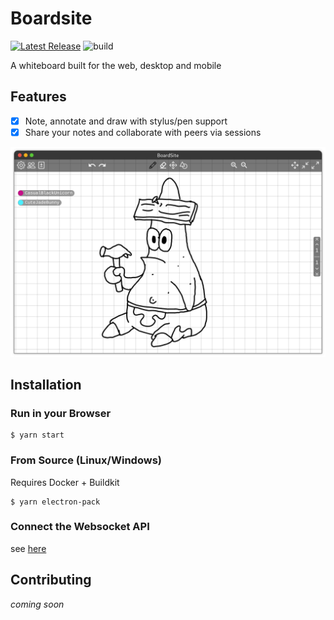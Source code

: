 # Boardsite
[![Latest Release](https://img.shields.io/github/release/Andyomat/boardsite-web.svg)](https://github.com/Andyomat/boardsite-web/releases)
![build](https://github.com/Andyomat/boardsite-web/workflows/Build/badge.svg)

A whiteboard built for the web, desktop and mobile

## Features
- [x] Note, annotate and draw with stylus/pen support
- [x] Share your notes and collaborate with peers via sessions

![boardsite](/showcase.png)


## Installation

### Run in your Browser

    $ yarn start

### From Source (Linux/Windows)
Requires Docker + Buildkit

    $ yarn electron-pack

### Connect the Websocket API
see [here](https://github.com/heat1q/boardsite)

## Contributing
*coming soon*
